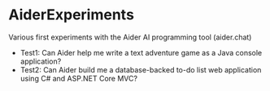 # AiderExperiments
Various first experiments with the Aider AI programming tool (aider.chat)

- Test1: Can Aider help me write a text adventure game as a Java console application?
- Test2: Can Aider build me a database-backed to-do list web application using C# and ASP.NET Core MVC?

